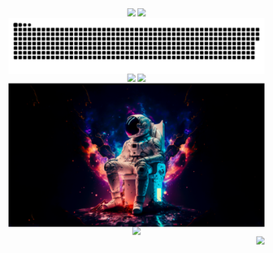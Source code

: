 <div align="center">
  <img height=195 src="https://c.tenor.com/99HIOHQ0l00AAAAd/tenor.gif"/>
  <img src="https://github-readme-streak-stats-git-main-davids-projects-ad77adcc.vercel.app/?user=gidsola&theme=dracula&card_width=150"/>
</div>

<img align="center" src="contributions.svg"/>

<div align="center">
  <img height=170 src="https://my-stats-43gk.vercel.app/api/top-langs/?username=gidsola&hide=html,scss,css&langs_count=8&layout=compact&theme=dracula&card_width=100" />
  <img src="https://my-stats-43gk.vercel.app/api?username=gidsola&show_icons=true&theme=dracula&hide=contribs&rank_icon=github&include_all_commits=true&card_width=150" />
</div>
<img align="center" src="Relaxing-in-the-space-4k.png"/>
<div align="center">
  <img src="https://github-profile-trophy.vercel.app/?username=gidsola&theme=dracula&no-frame=true&title=Stars,Followers,Commits&column=-1"/>
</div>

<img align="right" src="https://komarev.com/ghpvc/?username=gidsola&style=plastic&color=blueviolet"/>
